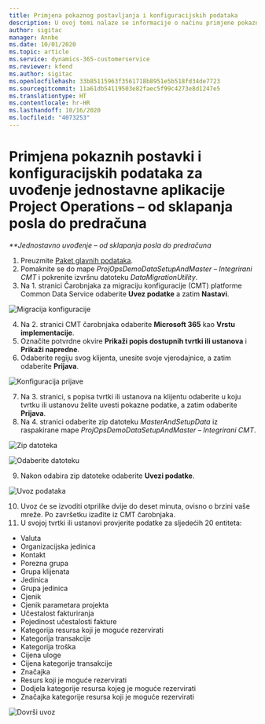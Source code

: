 ```yaml
---
title: Primjena pokaznog postavljanja i konfiguracijskih podataka
description: U ovoj temi nalaze se informacije o načinu primjene pokaznih postavki i konfiguracijskih podataka za aplikaciju Project Operations.
author: sigitac
manager: Annbe
ms.date: 10/01/2020
ms.topic: article
ms.service: dynamics-365-customerservice
ms.reviewer: kfend
ms.author: sigitac
ms.openlocfilehash: 33b85115963f3561718b8951e5b518fd34de7723
ms.sourcegitcommit: 11a61db54119503e82faec5f99c4273e8d1247e5
ms.translationtype: HT
ms.contentlocale: hr-HR
ms.lasthandoff: 10/16/2020
ms.locfileid: "4073253"
---
```

# <a name="apply-demo-setup-and-configuration-data-for-project-operations-lite-deployment---deal-to-proforma-invoicing"></a>Primjena pokaznih postavki i konfiguracijskih podataka za uvođenje jednostavne aplikacije Project Operations – od sklapanja posla do predračuna

_**Jednostavno uvođenje – od sklapanja posla do predračuna_

1. Preuzmite [Paket glavnih podataka](https://download.microsoft.com/download/3/4/1/341bf279-a64f-4baa-af31-ce624859b518/ProjOpsSampleSetupData%20-%20CE%20only%20CMT.zip). 
2. Pomaknite se do mape *ProjOpsDemoDataSetupAndMaster – Integrirani CMT* i pokrenite izvršnu datoteku *DataMigrationUtility*.
3. Na 1. stranici Čarobnjaka za migraciju konfiguracije (CMT) platforme Common Data Service odaberite **Uvez podatke** a zatim **Nastavi**.

![Migracija konfiguracije](./media/1ConfigurationMigration.png)

4. Na 2. stranici CMT čarobnjaka odaberite **Microsoft 365** kao **Vrstu implementacije**.
5. Označite potvrdne okvire **Prikaži popis dostupnih tvrtki ili ustanova** i **Prikaži napredne**.
6. Odaberite regiju svog klijenta, unesite svoje vjerodajnice, a zatim odaberite **Prijava**.

![Konfiguracija prijave](./media/2ConfigurationSignin.png)

7. Na 3. stranici, s popisa tvrtki ili ustanova na klijentu odaberite u koju tvrtku ili ustanovu želite uvesti pokazne podatke, a zatim odaberite **Prijava**.
8. Na 4. stranici odaberite zip datoteku *MasterAndSetupData* iz raspakirane mape *ProjOpsDemoDataSetupAndMaster – Integrirani CMT*.

![Zip datoteka](./media/3ZipFile.png)

![Odaberite datoteku](./media/4SelectAFile.png)

9. Nakon odabira zip datoteke odaberite **Uvezi podatke**.

![Uvoz podataka](./media/5ImportData.png)

10. Uvoz će se izvoditi otprilike dvije do deset minuta, ovisno o brzini vaše mreže. Po završetku izađite iz CMT čarobnjaka. 
11. U svojoj tvrtki ili ustanovi provjerite podatke za sljedećih 20 entiteta:

- Valuta
- Organizacijska jedinica
- Kontakt
- Porezna grupa
- Grupa klijenata
- Jedinica
- Grupa jedinica
- Cjenik
- Cjenik parametara projekta
- Učestalost fakturiranja
- Pojedinost učestalosti fakture
- Kategorija resursa koji je moguće rezervirati
- Kategorija transakcije
- Kategorija troška
- Cijena uloge
- Cijena kategorije transakcije
- Značajka
- Resurs koji je moguće rezervirati
- Dodjela kategorije resursa kojeg je moguće rezervirati
- Značajka kategorije resursa koji je moguće rezervirati

![Dovrši uvoz](./media/6CompleteImport.png)
